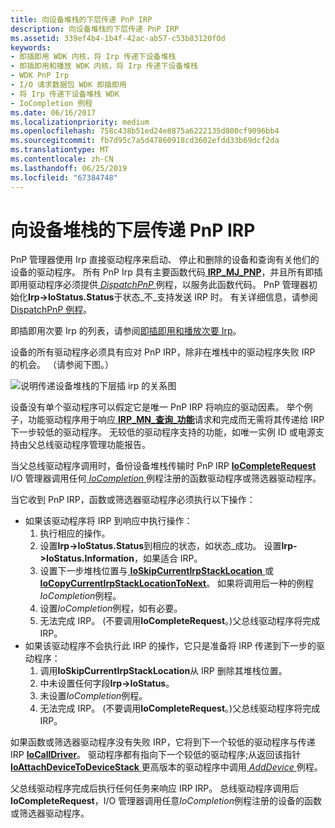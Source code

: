 ```yaml
---
title: 向设备堆栈的下层传递 PnP IRP
description: 向设备堆栈的下层传递 PnP IRP
ms.assetid: 339ef4b4-1b4f-42ac-ab57-c53b83120f0d
keywords:
- 即插即用 WDK 内核，将 Irp 传递下设备堆栈
- 即插即用和播放 WDK 内核，将 Irp 传递下设备堆栈
- WDK PnP Irp
- I/O 请求数据包 WDK 即插即用
- 将 Irp 传递下设备堆栈 WDK
- IoCompletion 例程
ms.date: 06/16/2017
ms.localizationpriority: medium
ms.openlocfilehash: 758c438b51ed24e8875a6222135d800cf9096bb4
ms.sourcegitcommit: fb7d95c7a5d47860918cd3602efdd33b69dcf2da
ms.translationtype: MT
ms.contentlocale: zh-CN
ms.lasthandoff: 06/25/2019
ms.locfileid: "67384748"
---
```

# <a name="passing-pnp-irps-down-the-device-stack"></a>向设备堆栈的下层传递 PnP IRP





PnP 管理器使用 Irp 直接驱动程序来启动、 停止和删除的设备和查询有关他们的设备的驱动程序。 所有 PnP Irp 具有主要函数代码[ **IRP\_MJ\_PNP**](https://docs.microsoft.com/windows-hardware/drivers/kernel/irp-mj-pnp)，并且所有即插即用驱动程序必须提供[ *DispatchPnP* ](https://docs.microsoft.com/windows-hardware/drivers/ddi/content/wdm/nc-wdm-driver_dispatch)例程，以服务此函数代码。 PnP 管理器初始化**Irp-&gt;IoStatus.Status**于状态\_不\_支持发送 IRP 时。 有关详细信息，请参阅[DispatchPnP 例程](dispatchpnp-routines.md)。

即插即用次要 Irp 的列表，请参阅[即插即用和播放次要 Irp](plug-and-play-minor-irps.md)。

设备的所有驱动程序必须具有应对 PnP IRP，除非在堆栈中的驱动程序失败 IRP 的机会。 （请参阅下图。）

![说明传递设备堆栈的下层插 irp 的关系图](images/passpnp.png)

设备没有单个驱动程序可以假定它是唯一 PnP IRP 将响应的驱动因素。 举个例子，功能驱动程序用于响应[ **IRP\_MN\_查询\_功能**](https://docs.microsoft.com/windows-hardware/drivers/kernel/irp-mn-query-capabilities)请求和完成而无需将其传递给 IRP下一步较低的驱动程序。 无较低的驱动程序支持的功能，如唯一实例 ID 或电源支持由父总线驱动程序管理功能报告。

当父总线驱动程序调用时，备份设备堆栈传输时 PnP IRP [ **IoCompleteRequest** ](https://docs.microsoft.com/windows-hardware/drivers/ddi/content/wdm/nf-wdm-iocompleterequest) I/O 管理器调用任何[ *IoCompletion* ](https://docs.microsoft.com/windows-hardware/drivers/ddi/content/wdm/nc-wdm-io_completion_routine)例程注册的函数驱动程序或筛选器驱动程序。

当它收到 PnP IRP，函数或筛选器驱动程序必须执行以下操作：

-   如果该驱动程序将 IRP 到响应中执行操作：
    1.  执行相应的操作。
    2.  设置**Irp-&gt;IoStatus.Status**到相应的状态，如状态\_成功。 设置**Irp-&gt;IoStatus.Information**，如果适合 IRP。
    3.  设置下一步堆栈位置与[ **IoSkipCurrentIrpStackLocation** ](https://docs.microsoft.com/windows-hardware/drivers/kernel/mm-bad-pointer)或[ **IoCopyCurrentIrpStackLocationToNext**](https://docs.microsoft.com/windows-hardware/drivers/ddi/content/wdm/nf-wdm-iocopycurrentirpstacklocationtonext)。 如果将调用后一种的例程*IoCompletion*例程。
    4.  设置*IoCompletion*例程，如有必要。
    5.  无法完成 IRP。 (不要调用**IoCompleteRequest**。)父总线驱动程序将完成 IRP。
-   如果该驱动程序不会执行此 IRP 的操作，它只是准备将 IRP 传递到下一步的驱动程序：
    1.  调用**IoSkipCurrentIrpStackLocation**从 IRP 删除其堆栈位置。
    2.  中未设置任何字段**Irp-&gt;IoStatus**。
    3.  未设置*IoCompletion*例程。
    4.  无法完成 IRP。 (不要调用**IoCompleteRequest**。)父总线驱动程序将完成 IRP。

如果函数或筛选器驱动程序没有失败 IRP，它将到下一个较低的驱动程序与传递 IRP [ **IoCallDriver**](https://docs.microsoft.com/windows-hardware/drivers/ddi/content/wdm/nf-wdm-iocalldriver)。 驱动程序都有指向下一个较低的驱动程序;从返回该指针[ **IoAttachDeviceToDeviceStack** ](https://docs.microsoft.com/windows-hardware/drivers/ddi/content/wdm/nf-wdm-ioattachdevicetodevicestack)更高版本的驱动程序中调用[ *AddDevice* ](https://docs.microsoft.com/windows-hardware/drivers/ddi/content/wdm/nc-wdm-driver_add_device)例程。

父总线驱动程序完成后执行任何任务来响应 IRP IRP。 总线驱动程序调用后**IoCompleteRequest**，I/O 管理器调用任意*IoCompletion*例程注册的设备的函数或筛选器驱动程序。

 

 




